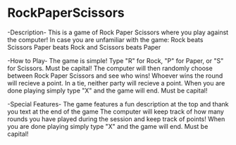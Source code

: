 # RockPaperScissors

-Description-
This is a game of Rock Paper Scissors where you play against the computer! 
In case you are unfamiliar with the game:
Rock beats Scissors
Paper beats Rock
and Scissors beats Paper

-How to Play-
The game is simple! Type "R" for Rock, "P" for Paper, or "S" for Scissors. Must be capital! 
The computer will then randomly choose between Rock Paper Scissors and see who wins!
Whoever wins the round will recieve a point. In a tie, neither party will recieve a point.
When you are done playing simply type "X" and the game will end. Must be capital!

-Special Features-
The game features a fun description at the top and thank you text at the end of the game
The computer will keep track of how many rounds you have played during the session and keep track of points!
When you are done playing simply type "X" and the game will end. Must be capital!
